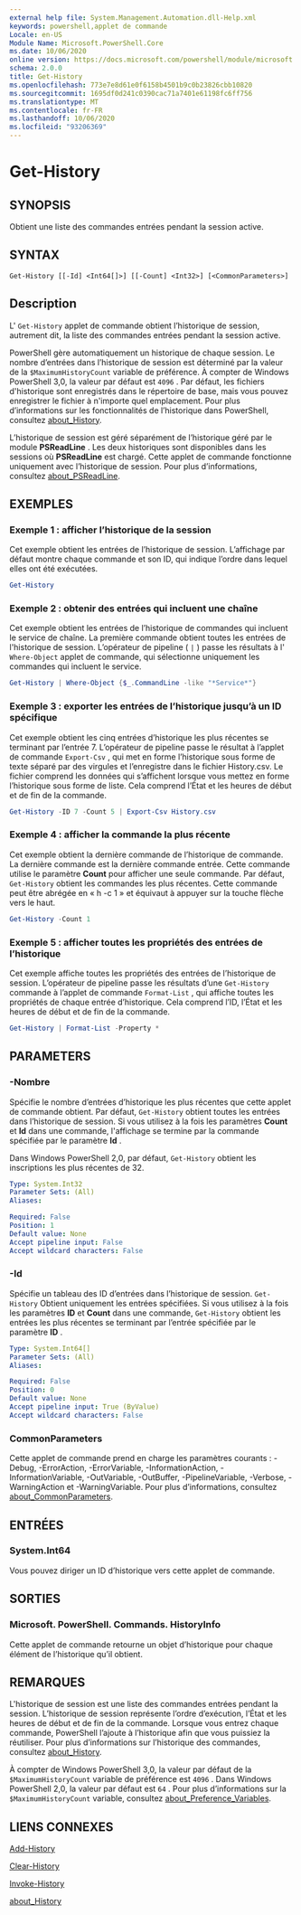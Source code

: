 ```yaml
---
external help file: System.Management.Automation.dll-Help.xml
keywords: powershell,applet de commande
Locale: en-US
Module Name: Microsoft.PowerShell.Core
ms.date: 10/06/2020
online version: https://docs.microsoft.com/powershell/module/microsoft.powershell.core/get-history?view=powershell-6&WT.mc_id=ps-gethelp
schema: 2.0.0
title: Get-History
ms.openlocfilehash: 773e7e8d61e0f6158b4501b9c0b23826cbb10820
ms.sourcegitcommit: 1695df0d241c0390cac71a7401e61198fc6ff756
ms.translationtype: MT
ms.contentlocale: fr-FR
ms.lasthandoff: 10/06/2020
ms.locfileid: "93206369"
---
```

# Get-History

## SYNOPSIS
Obtient une liste des commandes entrées pendant la session active.

## SYNTAX

```
Get-History [[-Id] <Int64[]>] [[-Count] <Int32>] [<CommonParameters>]
```

## Description

L' `Get-History` applet de commande obtient l’historique de session, autrement dit, la liste des commandes entrées pendant la session active.

PowerShell gère automatiquement un historique de chaque session. Le nombre d’entrées dans l’historique de session est déterminé par la valeur de la `$MaximumHistoryCount` variable de préférence. À compter de Windows PowerShell 3,0, la valeur par défaut est `4096` . Par défaut, les fichiers d'historique sont enregistrés dans le répertoire de base, mais vous pouvez enregistrer le fichier à n'importe quel emplacement. Pour plus d’informations sur les fonctionnalités de l’historique dans PowerShell, consultez [about_History](About/about_History.md).

L’historique de session est géré séparément de l’historique géré par le module **PSReadLine** .
Les deux historiques sont disponibles dans les sessions où **PSReadLine** est chargé. Cette applet de commande fonctionne uniquement avec l’historique de session. Pour plus d’informations, consultez [about_PSReadLine](../PSReadLine/About/about_PSReadLine.md).

## EXEMPLES

### Exemple 1 : afficher l’historique de la session

Cet exemple obtient les entrées de l’historique de session. L’affichage par défaut montre chaque commande et son ID, qui indique l’ordre dans lequel elles ont été exécutées.

```powershell
Get-History
```

### Exemple 2 : obtenir des entrées qui incluent une chaîne

Cet exemple obtient les entrées de l’historique de commandes qui incluent le service de chaîne. La première commande obtient toutes les entrées de l'historique de session. L’opérateur de pipeline ( `|` ) passe les résultats à l' `Where-Object` applet de commande, qui sélectionne uniquement les commandes qui incluent le service.

```powershell
Get-History | Where-Object {$_.CommandLine -like "*Service*"}
```

### Exemple 3 : exporter les entrées de l’historique jusqu’à un ID spécifique

Cet exemple obtient les cinq entrées d’historique les plus récentes se terminant par l’entrée 7. L’opérateur de pipeline passe le résultat à l’applet de commande `Export-Csv` , qui met en forme l’historique sous forme de texte séparé par des virgules et l’enregistre dans le fichier History.csv. Le fichier comprend les données qui s’affichent lorsque vous mettez en forme l’historique sous forme de liste. Cela comprend l’État et les heures de début et de fin de la commande.

```powershell
Get-History -ID 7 -Count 5 | Export-Csv History.csv
```

### Exemple 4 : afficher la commande la plus récente

Cet exemple obtient la dernière commande de l’historique de commande. La dernière commande est la dernière commande entrée. Cette commande utilise le paramètre **Count** pour afficher une seule commande. Par défaut, `Get-History` obtient les commandes les plus récentes. Cette commande peut être abrégée en « h -c 1 » et équivaut à appuyer sur la touche flèche vers le haut.

```powershell
Get-History -Count 1
```

### Exemple 5 : afficher toutes les propriétés des entrées de l’historique

Cet exemple affiche toutes les propriétés des entrées de l’historique de session. L’opérateur de pipeline passe les résultats d’une `Get-History` commande à l’applet de commande `Format-List` , qui affiche toutes les propriétés de chaque entrée d’historique. Cela comprend l’ID, l’État et les heures de début et de fin de la commande.

```powershell
Get-History | Format-List -Property *
```

## PARAMETERS

### -Nombre

Spécifie le nombre d’entrées d’historique les plus récentes que cette applet de commande obtient. Par défaut, `Get-History` obtient toutes les entrées dans l’historique de session. Si vous utilisez à la fois les paramètres **Count** et **Id** dans une commande, l'affichage se termine par la commande spécifiée par le paramètre **Id** .

Dans Windows PowerShell 2,0, par défaut, `Get-History` obtient les inscriptions les plus récentes de 32.

```yaml
Type: System.Int32
Parameter Sets: (All)
Aliases:

Required: False
Position: 1
Default value: None
Accept pipeline input: False
Accept wildcard characters: False
```

### -Id

Spécifie un tableau des ID d’entrées dans l’historique de session. `Get-History` Obtient uniquement les entrées spécifiées. Si vous utilisez à la fois les paramètres **ID** et **Count** dans une commande, `Get-History` obtient les entrées les plus récentes se terminant par l’entrée spécifiée par le paramètre **ID** .

```yaml
Type: System.Int64[]
Parameter Sets: (All)
Aliases:

Required: False
Position: 0
Default value: None
Accept pipeline input: True (ByValue)
Accept wildcard characters: False
```

### CommonParameters

Cette applet de commande prend en charge les paramètres courants : -Debug, -ErrorAction, -ErrorVariable, -InformationAction, -InformationVariable, -OutVariable, -OutBuffer, -PipelineVariable, -Verbose, -WarningAction et -WarningVariable. Pour plus d’informations, consultez [about_CommonParameters](https://go.microsoft.com/fwlink/?LinkID=113216).

## ENTRÉES

### System.Int64

Vous pouvez diriger un ID d’historique vers cette applet de commande.

## SORTIES

### Microsoft. PowerShell. Commands. HistoryInfo

Cette applet de commande retourne un objet d’historique pour chaque élément de l’historique qu’il obtient.

## REMARQUES

L'historique de session est une liste des commandes entrées pendant la session. L’historique de session représente l’ordre d’exécution, l’État et les heures de début et de fin de la commande. Lorsque vous entrez chaque commande, PowerShell l’ajoute à l’historique afin que vous puissiez la réutiliser. Pour plus d’informations sur l’historique des commandes, consultez [about_History](About/about_History.md).

À compter de Windows PowerShell 3,0, la valeur par défaut de la `$MaximumHistoryCount` variable de préférence est `4096` . Dans Windows PowerShell 2,0, la valeur par défaut est `64` . Pour plus d’informations sur la `$MaximumHistoryCount` variable, consultez [about_Preference_Variables](About/about_Preference_Variables.md).

## LIENS CONNEXES

[Add-History](Add-History.md)

[Clear-History](Clear-History.md)

[Invoke-History](Invoke-History.md)

[about_History](About/about_History.md)
